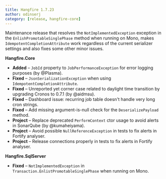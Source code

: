 ```yaml
---
title: Hangfire 1.7.23
author: odinserj
category: [release, hangfire-core]
---
```


Maintenance release that resolves the `NotImplementedException` exception in the `EnlishPromotableSinglePhase` method when running on Mono, makes `IdempotentCompletionAttribute` work regardless of the current serializer settings and also fixes some other minor issues.

**Hangfire.Core**

* **Added** – `JobId` property to `JobPerformanceException` for error logging purposes (by @Plasma).
* **Fixed** – `JsonSerializationException` when using `IdempotentCompletionAttribute`.
* **Fixed** – Unreported yet corner case related to daylight time transition by upgrading Cronos to 0.7.1 (by @aidmsu).
* **Fixed** – Dashboard issue: recurring job table doesn't handle very long cron strings.
* **Fixed** – Add missing argument-is-null check for the `DeserializePayload` method.
* **Project** – Replace deprecated `PerformContext` ctor usage to avoid alerts in SonarQube (by @kumaheiyama).
* **Project** – Avoid possible `NullReferenceException` in tests to fix alerts in Fortify analyser.
* **Project** – Release connections properly in tests to fix alerts in Fortify analyser.

**Hangfire.SqlServer**

* **Fixed** – `NotImplementedException` in `Transaction.EnlistPromotableSinglePhase` when running on Mono.
